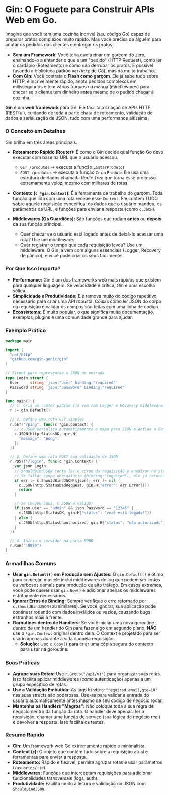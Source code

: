 # Gin: O Foguete para Construir APIs Web em Go.

Imagine que você tem uma cozinha incrível (seu código Go) capaz de preparar pratos complexos muito rápido. Mas você precisa de alguém para anotar os pedidos dos clientes e entregar os pratos.

- **Sem um Framework:** Você teria que treinar um garçom do zero, ensinando-o a entender o que é um "pedido" (HTTP Request), como ler o cardápio (Roteamento) e como não derrubar os pratos. É possível (usando a biblioteca padrão `net/http` de Go), mas dá muito trabalho.
- **Com Gin:** Você contrata o **Flash como garçom**. Ele já sabe tudo sobre HTTP, é incrivelmente rápido, anota pedidos complexos em milissegundos e tem vários truques na manga (middlewares) para checar se o cliente tem dinheiro antes mesmo de o pedido chegar à cozinha.

**Gin** é um **web framework** para Go. Ele facilita a criação de APIs HTTP (RESTful), cuidando de toda a parte chata de roteamento, validação de dados e serialização de JSON, tudo com uma performance altíssima.

### O Conceito em Detalhes

Gin brilha em três áreas principais:

- **Roteamento Rápido (Router):** É como o Gin decide qual função Go deve executar com base na URL que o usuário acessou.
  - `GET /produtos` -> executa a função `ListarProdutos`
  - `POST /produtos` -> executa a função `CriarProduto`
  Ele usa uma estrutura de dados chamada *Radix Tree* que torna esse processo extremamente veloz, mesmo com milhares de rotas.

- **Contexto (`c *gin.Context`):** É a ferramenta de trabalho do garçom. Toda função que lida com uma rota recebe esse `Context`. Ele contém TUDO sobre aquela requisição específica: os dados que o usuário mandou, os parâmetros da URL, e funções para enviar a resposta (como `c.JSON`).

- **Middlewares (Os Guardiões):** São funções que rodam **antes** ou **depois** da sua função principal.
  - Quer checar se o usuário está logado antes de deixá-lo acessar uma rota? Use um middleware.
  - Quer registrar o tempo que cada requisição levou? Use um middleware.
  O Gin já vem com alguns essenciais (Logger, Recovery de pânico), e você pode criar os seus facilmente.

### Por Que Isso Importa?

- **Performance:** Gin é um dos frameworks web mais rápidos que existem para qualquer linguagem. Se velocidade é crítica, Gin é uma escolha sólida.
- **Simplicidade e Produtividade:** Ele remove muito do código repetitivo necessário para criar uma API robusta. Coisas como ler JSON do corpo da requisição e validar os campos são feitas com uma linha de código.
- **Ecossistema:** É muito popular, o que significa muita documentação, exemplos, plugins e uma comunidade grande para ajudar.

### Exemplo Prático

```go
package main

import (
  "net/http"
  "github.com/gin-gonic/gin"
)

// Struct para representar o JSON de entrada
type Login struct {
  User     string `json:"user" binding:"required"`
  Password string `json:"password" binding:"required"`
}

func main() {
  // 1. Cria um router padrão (já vem com Logger e Recovery middleware)
  r := gin.Default()

  // 2. Define uma rota GET simples
  r.GET("/ping", func(c *gin.Context) {
    // c.JSON serializa automaticamente o mapa para JSON e define o Content-Type correto
    c.JSON(http.StatusOK, gin.H{
      "message": "pong",
    })
  })

  // 3. Define uma rota POST com validação de JSON
  r.POST("/login", func(c *gin.Context) {
    var json Login
    // ShouldBindJSON tenta ler o corpo da requisição e encaixar na struct 'Login'.
    // Se faltar campo obrigatório (binding:"required"), ele já retorna erro.
    if err := c.ShouldBindJSON(&json); err != nil {
      c.JSON(http.StatusBadRequest, gin.H{"error": err.Error()})
      return
    }

    // Se chegou aqui, o JSON é válido!
    if json.User == "admin" && json.Password == "12345" {
      c.JSON(http.StatusOK, gin.H{"status": "você está logado!"})
    } else {
      c.JSON(http.StatusUnauthorized, gin.H{"status": "não autorizado"})
    }
  })

  // 4. Inicia o servidor na porta 8080
  r.Run(":8080")
}
```

### Armadilhas Comuns

- **Usar `gin.Default()` em Produção sem Ajustes:** O `gin.Default()` é ótimo para começar, mas ele inclui middlewares de log que podem ser lentos ou verbosos demais para produção de alto tráfego. Em casos extremos, você pode querer usar `gin.New()` e adicionar apenas os middlewares estritamente necessários.
- **Ignorar Erros de Binding:** Sempre verifique o erro retornado por `c.ShouldBindJSON` (ou similares). Se você ignorar, sua aplicação pode continuar rodando com dados inválidos ou vazios, causando bugs estranhos mais à frente.
- **Goroutines dentro de Handlers:** Se você iniciar uma nova goroutine dentro de um handler do Gin para fazer algo em segundo plano, **NÃO** use o `*gin.Context` original dentro dela. O Context é projetado para ser usado apenas durante a vida daquela requisição.
  - **Solução:** Use `c.Copy()` para criar uma cópia segura do contexto para usar na goroutine.

### Boas Práticas

- **Agrupe suas Rotas:** Use `r.Group("/api/v1")` para organizar suas rotas. Isso facilita aplicar middlewares (como autenticação) apenas a um grupo específico de rotas.
- **Use a Validação Embutida:** As tags `binding:"required,email,gte=10"` nas suas structs são poderosas. Use-as para validar a entrada do usuário automaticamente antes mesmo de seu código de negócio rodar.
- **Mantenha os Handlers "Magros":** Não coloque toda a sua regra de negócio dentro da função da rota. O handler deve apenas: ler a requisição, chamar uma função de serviço (sua lógica de negócio real) e devolver a resposta. Isso facilita os testes.

### Resumo Rápido
- **Gin:** Um framework web Go extremamente rápido e minimalista.
- **Context (`c`):** O objeto que contém tudo sobre a requisição atual e ferramentas para enviar a resposta.
- **Roteamento:** Rápido e flexível, permite agrupar rotas e usar parâmetros (`/usuarios/:id`).
- **Middlewares:** Funções que interceptam requisições para adicionar funcionalidades transversais (logs, auth).
- **Produtividade:** Facilita muito a leitura e validação de JSON com `ShouldBindJSON`.